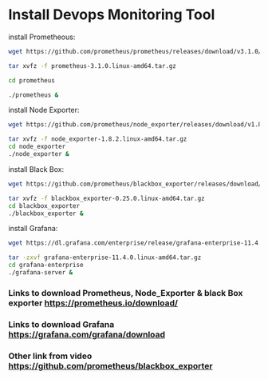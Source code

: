 # Install Devops Monitoring Tool
install Prometheous:
```bash
wget https://github.com/prometheus/prometheus/releases/download/v3.1.0/prometheus-3.1.0.linux-amd64.tar.gz

tar xvfz -f prometheus-3.1.0.linux-amd64.tar.gz

cd prometheus

./prometheus &
```
install Node Exporter:
```bash
wget https://github.com/prometheus/node_exporter/releases/download/v1.8.2/node_exporter-1.8.2.linux-amd64.tar.gz

tar xvfz -f node_exporter-1.8.2.linux-amd64.tar.gz
cd node_exporter
./node_exporter &
```
install Black Box:
```bash
wget https://github.com/prometheus/blackbox_exporter/releases/download/v0.25.0/blackbox_exporter-0.25.0.linux-amd64.tar.gz

tar xvfz -f blackbox_exporter-0.25.0.linux-amd64.tar.gz
cd blackbox_exporter
./blackbox_exporter &
```
install Grafana:
```bash
wget https://dl.grafana.com/enterprise/release/grafana-enterprise-11.4.0.linux-amd64.tar.gz

tar -zxvf grafana-enterprise-11.4.0.linux-amd64.tar.gz
cd grafana-enterprise
./grafana-server &
```
### Links to download Prometheus, Node_Exporter & black Box exporter https://prometheus.io/download/
### Links to download Grafana https://grafana.com/grafana/download
### Other link from video https://github.com/prometheus/blackbox_exporter

